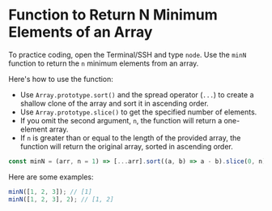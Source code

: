 # Function to Return N Minimum Elements of an Array

To practice coding, open the Terminal/SSH and type `node`. Use the `minN` function to return the `n` minimum elements from an array.

Here's how to use the function:

- Use `Array.prototype.sort()` and the spread operator (`...`) to create a shallow clone of the array and sort it in ascending order.
- Use `Array.prototype.slice()` to get the specified number of elements.
- If you omit the second argument, `n`, the function will return a one-element array.
- If `n` is greater than or equal to the length of the provided array, the function will return the original array, sorted in ascending order.

```js
const minN = (arr, n = 1) => [...arr].sort((a, b) => a - b).slice(0, n);
```

Here are some examples:

```js
minN([1, 2, 3]); // [1]
minN([1, 2, 3], 2); // [1, 2]
```

